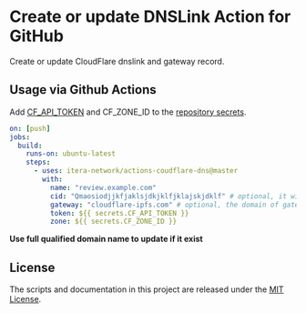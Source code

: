 # Create or update DNSLink Action for GitHub

Create or update CloudFlare dnslink and gateway record.

## Usage via Github Actions

Add [CF_API_TOKEN](https://developers.cloudflare.com/api/tokens/create) and CF_ZONE_ID to the [repository secrets](https://docs.github.com/en/actions/configuring-and-managing-workflows/creating-and-storing-encrypted-secrets).

```yaml
on: [push]
jobs:
  build:
    runs-on: ubuntu-latest
    steps:
      - uses: itera-network/actions-coudflare-dns@master
        with:
          name: "review.example.com"
          cid: "Qmaosiodjjkfjaklsjdkjklfjklajskjdklf" # optional, it will update txt record
          gateway: "cloudflare-ipfs.com" # optional, the domain of gateway, it will update cname record
          token: ${{ secrets.CF_API_TOKEN }}
          zone: ${{ secrets.CF_ZONE_ID }}
```
**Use full qualified domain name to update if it exist**

## License

The scripts and documentation in this project are released under the [MIT License](LICENSE).
